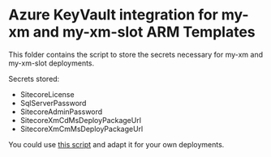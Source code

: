 # Azure KeyVault integration for my-xm and my-xm-slot ARM Templates

This folder contains the script to store the secrets necessary for my-xm and my-xm-slot deployments.

Secrets stored:
 
  * SitecoreLicense
  * SqlServerPassword
  * SitecoreAdminPassword
  * SitecoreXmCdMsDeployPackageUrl
  * SitecoreXmCmMsDeployPackageUrl
    
You could use [this script](./deploy-keyvault.ps1) and adapt it for your own deployments.